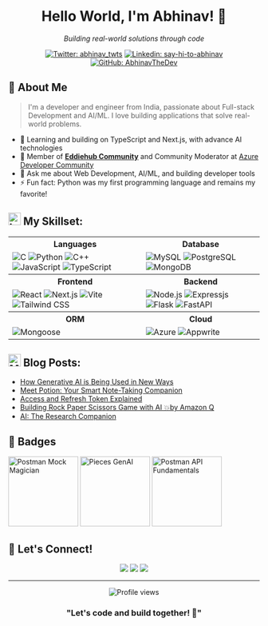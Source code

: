 <div align="center">
  <h1>Hello World, I'm Abhinav! 👋</h1>
  <p><em>Building real-world solutions through code</em></p>
  
  [![Twitter: abhinav_twts](https://img.shields.io/twitter/follow/abhinav_twts?style=social)](https://twitter.com/abhinav_twts)
  [![Linkedin: say-hi-to-abhinav](https://img.shields.io/badge/-Abhinav-blue?style=flat-square&logo=Linkedin&logoColor=white&link=https://www.linkedin.com/in/say-hi-to-abhinav/)](https://www.linkedin.com/in/say-hi-to-abhinav/)
  [![GitHub: AbhinavTheDev](https://img.shields.io/github/followers/AbhinavTheDev?label=follow&style=social)](https://github.com/AbhinavTheDev)
</div>

## 💫 About Me

> I'm a developer and engineer from India, passionate about Full-stack Development and AI/ML. I love building applications that solve real-world problems.

- 🌱 Learning and building on TypeScript and Next.js, with advance AI technologies
- 👯 Member of [**Eddiehub Community**](https://www.eddiehub.org/?r_done=1) and Community Moderator at [Azure Developer Community](https://azdev.reskilll.com/)
- 💬 Ask me about Web Development, AI/ML, and building developer tools
- ⚡ Fun fact: Python was my first programming language and remains my favorite!

<!--- ------------------------------------------------------------------------------------------------------------------------------------------------------ -->
<!--- -- Skills --------------------------------------------------------------------------------------------------------------------------------------------- -->
<!--- ------------------------------------------------------------------------------------------------------------------------------------------------------ -->


## <img src="https://raw.githubusercontent.com/Tarikul-Islam-Anik/Telegram-Animated-Emojis/main/Objects/Laptop.webp" alt="Laptop" width="25" height="25" /> My Skillset:
<div align="center">
  <table>
    <tr>
      <th>Languages</th>
      <th>Database</th>
    </tr>
    <tr>
      <td>
        <img src="https://skillicons.dev/icons?i=c" alt="C" />
        <img src="https://skillicons.dev/icons?i=python" alt="Python" />
        <img src="https://skillicons.dev/icons?i=cpp" alt="C++" />
        <img src="https://skillicons.dev/icons?i=javascript" alt="JavaScript" />
        <img src="https://skillicons.dev/icons?i=typescript" alt="TypeScript" />
      </td>
      <td>
        <img src="https://skillicons.dev/icons?i=mysql" alt="MySQL" />
        <img src="https://skillicons.dev/icons?i=postgres" alt="PostgreSQL" />
        <img src="https://skillicons.dev/icons?i=mongodb" alt="MongoDB" />
      </td>
    </tr>
    <tr>
      <th>Frontend</th>
      <th>Backend</th>
    </tr>
    <tr>
      <td>
        <img src="https://skillicons.dev/icons?i=react" alt="React" />
        <img src="https://skillicons.dev/icons?i=nextjs" alt="Next.js" />
        <img src="https://skillicons.dev/icons?i=vite" alt="Vite" />
        <img src="https://skillicons.dev/icons?i=tailwind" alt="Tailwind CSS" />
      </td>
      <td>
        <img src="https://skillicons.dev/icons?i=nodejs" alt="Node.js" />
        <img src="https://skillicons.dev/icons?i=expressjs" alt="Expressjs" />     
        <img src="https://skillicons.dev/icons?i=flask" alt="Flask" />
        <img src="https://skillicons.dev/icons?i=fastapi" alt="FastAPI" />
      </td>
    </tr>
    <tr>
      <th>ORM</th>
      <th>Cloud</th>
    </tr>
    <td>
        <img src="https://mongoosejs.com/docs/images/mongoose5_62x30_transparent.png" alt="Mongoose" />
    </td>
    <td>
        <img src="https://skillicons.dev/icons?i=azure" alt="Azure" />
        <img src="https://skillicons.dev/icons?i=appwrite" alt="Appwrite" />
    </td>
  </table>
</div>



<!--- ------------------------------------------------------------------------------------------------------------------------------------------------------ -->
<!--- -- Blogs --------------------------------------------------------------------------------------------------------------------------------------------- -->
<!--- ------------------------------------------------------------------------------------------------------------------------------------------------------ -->


<h2>
<img src="https://raw.githubusercontent.com/Tarikul-Islam-Anik/Telegram-Animated-Emojis/main/Objects/Memo.webp" alt="Memo" width="25" height="25" />  
Blog Posts:
</h2>

<!-- BLOG-POST-LIST:START -->
- [How Generative AI is Being Used in New Ways](https://dev.to/abhinav-writes/how-generative-ai-is-being-used-in-new-ways-32g2)
- [Meet Potion: Your Smart Note-Taking Companion](https://dev.to/abhinav-writes/meet-potion-your-smart-note-taking-companion-3bb8)
- [Access and Refresh Token Explained](https://dev.to/abhinav-writes/access-and-refresh-token-explained-303o)
- [Building Rock Paper Scissors Game with AI 💥by Amazon Q](https://dev.to/abhinav-writes/building-rock-paper-scissors-game-with-ai-by-amazon-q-30pe)
- [AI: The Research Companion](https://dev.to/abhinav-writes/ai-the-research-companion-mj9)
<!-- BLOG-POST-LIST:END -->


## 🏅 Badges

<div>
<a href="https://api.badgr.io/public/assertions/nXENiYVxTReKAcMftWe0hA"><img src="https://api.badgr.io/public/assertions/nXENiYVxTReKAcMftWe0hA/image" width="140" alt="Postman Mock Magician"></a> <a href="https://api.badgr.io/public/assertions/YAFrW-T-RFuwvjPAT_BMLA"><img src="https://api.badgr.io/public/assertions/YAFrW-T-RFuwvjPAT_BMLA/image" width="140" alt="Pieces GenAI" /></a> <a href="https://api.badgr.io/public/assertions/vmkDyK_tT0e-9xC1-p34yQ"><img src="https://api.badgr.io/public/assertions/vmkDyK_tT0e-9xC1-p34yQ/image" width="140" alt="Postman API Fundamentals" /></a>
</div>


## 🤝 Let's Connect!

<div align="center">
  <a href="https://twitter.com/abhinav_twts" target="_blanck"><img src="https://img.shields.io/badge/X-%23000000.svg?logo=X&logoColor=white" /></a>
  <a href="https://linkedin.com/in/say-hi-to-abhinav" target="_blanck"><img src="https://img.shields.io/badge/LinkedIn-0A66C2?logo=linkedin-white&logoColor=fff" /></a>
  <a href="https://youtube.com/@DevAbhinav" target="_blanck"><img src="https://img.shields.io/badge/YouTube-%23FF0000.svg?logo=YouTube&logoColor=white" /></a>
</div>

---

<div align="center">
  <img src="https://komarev.com/ghpvc/?username=abhinavthedev&label=Profile+Views" alt="Profile views" />
</div>

<div align="center">
  
  ### "Let's code and build together! 🚀"
  
</div>
